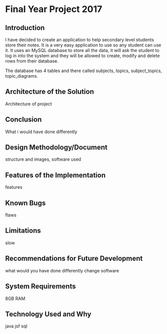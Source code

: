 # Final Year Project 2017

## Introduction
I have decided to create an application to help secondary level students store their notes. It is a very easy application to use so any student can use it. It uses an MySQL database to store all the data, it will ask the student to log in into the system and they will be allowed to create, modify and delete rows from their database. 

The database has 4 tables and there called subjects, topics, subject_topics, topic_diagrams. 

## Architecture of the Solution
Architecture of project

## Conclusion
What i would have done differently

## Design Methodology/Document
structure and images,
software used

## Features of the Implementation
features

## Known Bugs 
flaws

## Limitations
slow

## Recommendations for Future Development
what would you have done differently
change software 

## System Requirements
8GB RAM 

## Technology Used and Why
java
jsf
sql

